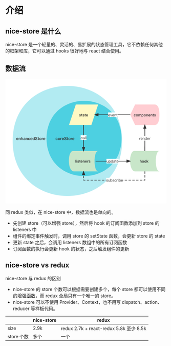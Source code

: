 # 介绍

## nice-store 是什么

nice-store 是一个轻量的、灵活的、易扩展的状态管理工具，它不依赖任何其他的框架和库，它可以通过 hooks 很好地与 react 结合使用。

## 数据流

![img](./process.png)

同 redux 类似，在 nice-store 中，数据流也是单向的。

- 先创建 store（可以增强 store），然后将 hook 的订阅函数添加到 store 的 listeners 中
- 组件的绑定事件触发时，调用 store 的 setState 函数，会更新 store 的 state
- 更新 state 之后，会调用 listeners 数组中的所有订阅函数
- 订阅函数的执行会更新 hook 的状态，之后触发组件的更新

## nice-store vs redux

nice-store 与 redux 的区别

- nice-store 的 store 个数可以根据需要创建多个，每个 store 都可以使用不同的[增强函数](/zh-cn/enhancer)，而 redux 全局只有一个唯一的 store。
- nice-store 可以不使用 Provider、Context，也不用写 dispatch、action、reducer 等样板代码。

|            | nice-store | redux                                   |
| ---------- | ---------- | --------------------------------------- |
| size       | 2.9k       | redux 2.7k + react-redux 5.8k 至少 8.5k |
| store 个数 | 多个       | 一个                                    |
